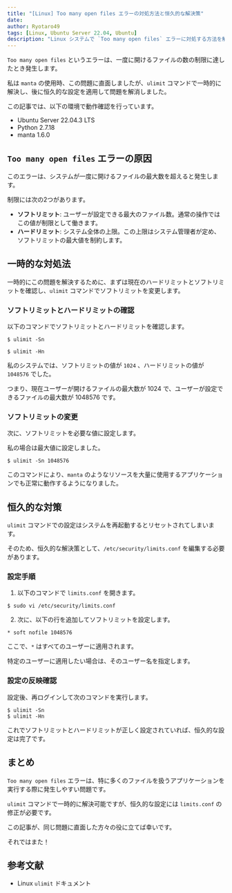 ```yaml
---
title: "[Linux] Too many open files エラーの対処方法と恒久的な解決策"
date: 
author: Ryotaro49
tags: [Linux, Ubuntu Server 22.04, Ubuntu]
description: "Linux システムで `Too many open files` エラーに対処する方法を解説します。`ulimit` コマンドを使った一時的な対策と `/etc/security/limits.conf` を編集して恒久的に設定する方法を紹介します。"  
---
```


`Too many open files` というエラーは、一度に開けるファイルの数の制限に達したとき発生します。

私は `manta` の使用時、この問題に直面しましたが、`ulimit` コマンドで一時的に解決し、後に恒久的な設定を適用して問題を解消しました。

この記事では、以下の環境で動作確認を行っています。

- Ubuntu Server 22.04.3 LTS
- Python 2.7.18
- manta 1.6.0

## `Too many open files` エラーの原因

このエラーは、システムが一度に開けるファイルの最大数を超えると発生します。

制限には次の2つがあります。

- **ソフトリミット**: ユーザーが設定できる最大のファイル数。通常の操作ではこの値が制限として働きます。
- **ハードリミット**: システム全体の上限。この上限はシステム管理者が定め、ソフトリミットの最大値を制約します。

## 一時的な対処法

一時的にこの問題を解決するために、まずは現在のハードリミットとソフトリミットを確認し、`ulimit` コマンドでソフトリミットを変更します。

### ソフトリミットとハードリミットの確認

以下のコマンドでソフトリミットとハードリミットを確認します。

```bash:title=ソフトリミットを確認
$ ulimit -Sn
```

```bash:title=ハードリミットを確認
$ ulimit -Hn
```

私のシステムでは、ソフトリミットの値が `1024` 、ハードリミットの値が `1048576` でした。

つまり、現在ユーザーが開けるファイルの最大数が 1024 で、ユーザーが設定できるファイルの最大数が 1048576 です。

### ソフトリミットの変更

次に、ソフトリミットを必要な値に設定します。

私の場合は最大値に設定しました。

```bash:title=ソフトリミットを設定
$ ulimit -Sn 1048576
```

このコマンドにより、`manta` のようなリソースを大量に使用するアプリケーションでも正常に動作するようになりました。

## 恒久的な対策

`ulimit` コマンドでの設定はシステムを再起動するとリセットされてしまいます。

そのため、恒久的な解決策として、`/etc/security/limits.conf` を編集する必要があります。

### 設定手順

1. 以下のコマンドで `limits.conf` を開きます。

```bash:title=limits.confを開く
$ sudo vi /etc/security/limits.conf
```

2. 次に、以下の行を追加してソフトリミットを設定します。

```bash:title=ソフトリミットの指定を追加
* soft nofile 1048576
```

ここで、`*` はすべてのユーザーに適用されます。

特定のユーザーに適用したい場合は、そのユーザー名を指定します。

### 設定の反映確認

設定後、再ログインして次のコマンドを実行します。

```bash:title=ソフトリミットとハードリミットの確認
$ ulimit -Sn
$ ulimit -Hn
```

これでソフトリミットとハードリミットが正しく設定されていれば、恒久的な設定は完了です。

## まとめ

`Too many open files` エラーは、特に多くのファイルを扱うアプリケーションを実行する際に発生しやすい問題です。

`ulimit` コマンドで一時的に解決可能ですが、恒久的な設定には `limits.conf` の修正が必要です。

この記事が、同じ問題に直面した方々の役に立てば幸いです。

それではまた！

## 参考文献
- Linux `ulimit` ドキュメント  
